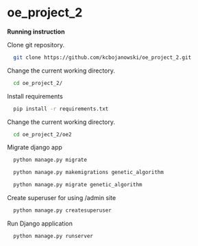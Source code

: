 # oe_project_2

**Running instruction**

Clone git repository.
  ```sh
    git clone https://github.com/kcbojanowski/oe_project_2.git
  ```

Change the current working directory.
  ```sh
    cd oe_project_2/
  ```

Install requirements
  ```sh
    pip install -r requirements.txt
  ```

Change the current working directory.
  ```sh
    cd oe_project_2/oe2
  ```

Migrate django app
  ```sh
    python manage.py migrate
  ```
  ```sh
    python manage.py makemigrations genetic_algorithm
  ```
  ```sh
    python manage.py migrate genetic_algorithm
  ```

Create superuser for using /admin site
  ```sh
    python manage.py createsuperuser
  ```

Run Django application
  ```sh
    python manage.py runserver
  ```
